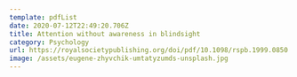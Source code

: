 ```yaml
---
template: pdfList
date: 2020-07-12T22:49:20.706Z
title: Attention without awareness in blindsight
category: Psychology
url: https://royalsocietypublishing.org/doi/pdf/10.1098/rspb.1999.0850
image: /assets/eugene-zhyvchik-umtatyzumds-unsplash.jpg
---
```

